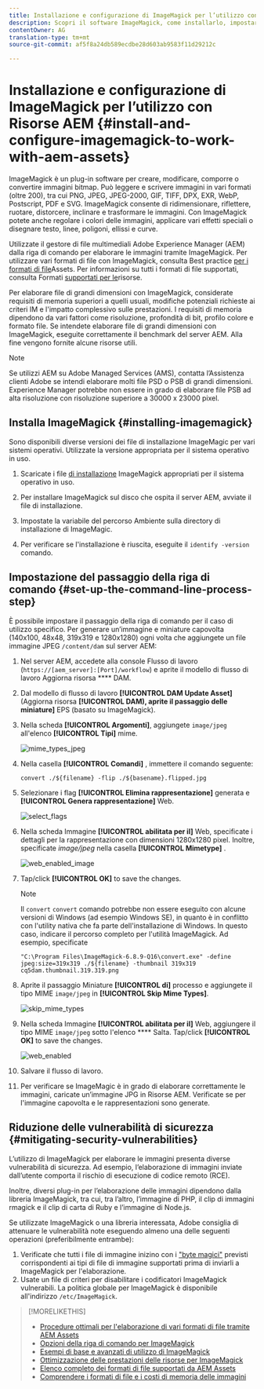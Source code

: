 ```yaml
---
title: Installazione e configurazione di ImageMagick per l’utilizzo con Risorse AEM
description: Scopri il software ImageMagick, come installarlo, impostare il passaggio della riga di comando e utilizzarlo per modificare, comporre e generare miniature dalle immagini.
contentOwner: AG
translation-type: tm+mt
source-git-commit: af5f8a24db589ecdbe28d603ab9583f11d29212c

---
```



# Installazione e configurazione di ImageMagick per l’utilizzo con Risorse AEM {#install-and-configure-imagemagick-to-work-with-aem-assets}

ImageMagick è un plug-in software per creare, modificare, comporre o convertire immagini bitmap. Può leggere e scrivere immagini in vari formati (oltre 200), tra cui PNG, JPEG, JPEG-2000, GIF, TIFF, DPX, EXR, WebP, Postscript, PDF e SVG. ImageMagick consente di ridimensionare, riflettere, ruotare, distorcere, inclinare e trasformare le immagini. Con ImageMagick potete anche regolare i colori delle immagini, applicare vari effetti speciali o disegnare testo, linee, poligoni, ellissi e curve.

Utilizzate il gestore di file multimediali Adobe Experience Manager (AEM) dalla riga di comando per elaborare le immagini tramite ImageMagick. Per utilizzare vari formati di file con ImageMagick, consulta Best practice [per i formati di file](assets-file-format-best-practices.md)Assets. Per informazioni su tutti i formati di file supportati, consulta Formati [supportati per le](assets-formats.md)risorse.

Per elaborare file di grandi dimensioni con ImageMagick, considerate requisiti di memoria superiori a quelli usuali, modifiche potenziali richieste ai criteri IM e l&#39;impatto complessivo sulle prestazioni. I requisiti di memoria dipendono da vari fattori come risoluzione, profondità di bit, profilo colore e formato file. Se intendete elaborare file di grandi dimensioni con ImageMagick, eseguite correttamente il benchmark del server AEM. Alla fine vengono fornite alcune risorse utili.

>[!NOTE]
>
>Se utilizzi AEM su Adobe Managed Services (AMS), contatta l’Assistenza clienti Adobe se intendi elaborare molti file PSD o PSB di grandi dimensioni. Experience Manager potrebbe non essere in grado di elaborare file PSB ad alta risoluzione con risoluzione superiore a 30000 x 23000 pixel.

## Installa ImageMagick {#installing-imagemagick}

Sono disponibili diverse versioni dei file di installazione ImageMagic per vari sistemi operativi. Utilizzate la versione appropriata per il sistema operativo in uso.

1. Scaricate i file [di installazione](https://www.imagemagick.org/script/download.php) ImageMagick appropriati per il sistema operativo in uso.
1. Per installare ImageMagick sul disco che ospita il server AEM, avviate il file di installazione.

1. Impostate la variabile del percorso Ambiente sulla directory di installazione di ImageMagic.
1. Per verificare se l&#39;installazione è riuscita, eseguite il `identify -version` comando.

## Impostazione del passaggio della riga di comando {#set-up-the-command-line-process-step}

È possibile impostare il passaggio della riga di comando per il caso di utilizzo specifico. Per generare un’immagine e miniature capovolta (140x100, 48x48, 319x319 e 1280x1280) ogni volta che aggiungete un file immagine JPEG `/content/dam` sul server AEM:

1. Nel server AEM, accedete alla console Flusso di lavoro (`https://[aem_server]:[Port]/workflow`) e aprite il modello di flusso di lavoro Aggiorna risorsa **** DAM.
1. Dal modello di flusso di lavoro **[!UICONTROL DAM Update Asset]** (Aggiorna risorsa **[!UICONTROL DAM), aprite il passaggio delle miniature]** EPS (basato su ImageMagick).
1. Nella scheda **[!UICONTROL Argomenti]**, aggiungete `image/jpeg` all&#39;elenco **[!UICONTROL Tipi]** mime.

   ![mime_types_jpeg](assets/mime_types_jpeg.png)

1. Nella casella **[!UICONTROL Comandi]** , immettere il comando seguente:

   `convert ./${filename} -flip ./${basename}.flipped.jpg`

1. Selezionare i flag **[!UICONTROL Elimina rappresentazione]** generata e **[!UICONTROL Genera rappresentazione]** Web.

   ![select_flags](assets/select_flags.png)

1. Nella scheda Immagine **[!UICONTROL abilitata per il]** Web, specificate i dettagli per la rappresentazione con dimensioni 1280x1280 pixel. Inoltre, specificate *image/jpeg* nella casella **[!UICONTROL Mimetype]** .

   ![web_enabled_image](assets/web_enabled_image.png)

1. Tap/click **[!UICONTROL OK]** to save the changes.

   >[!NOTE]
   >
   >Il `convert` `convert` comando potrebbe non essere eseguito con alcune versioni di Windows (ad esempio Windows SE), in quanto è in conflitto con l&#39;utility nativa che fa parte dell&#39;installazione di Windows. In questo caso, indicare il percorso completo per l&#39;utilità ImageMagick. Ad esempio, specificate
   >
   >`"C:\Program Files\ImageMagick-6.8.9-Q16\convert.exe" -define jpeg:size=319x319 ./${filename} -thumbnail 319x319 cq5dam.thumbnail.319.319.png`

1. Aprite il passaggio Miniature **[!UICONTROL di]** processo e aggiungete il tipo MIME `image/jpeg` in **[!UICONTROL Skip Mime Types]**.

   ![skip_mime_types](assets/skip_mime_types.png)

1. Nella scheda Immagine **[!UICONTROL abilitata per il]** Web, aggiungere il tipo MIME `image/jpeg` sotto l&#39;elenco **** Salta. Tap/click **[!UICONTROL OK]** to save the changes.

   ![web_enabled](assets/web_enabled.png)

1. Salvare il flusso di lavoro.
1. Per verificare se ImageMagic è in grado di elaborare correttamente le immagini, caricate un’immagine JPG in Risorse AEM. Verificate se per l&#39;immagine capovolta e le rappresentazioni sono generate.

## Riduzione delle vulnerabilità di sicurezza {#mitigating-security-vulnerabilities}

L’utilizzo di ImageMagick per elaborare le immagini presenta diverse vulnerabilità di sicurezza. Ad esempio, l’elaborazione di immagini inviate dall’utente comporta il rischio di esecuzione di codice remoto (RCE).

Inoltre, diversi plug-in per l’elaborazione delle immagini dipendono dalla libreria ImageMagick, tra cui, tra l’altro, l’immagine di PHP, il clip di immagini rmagick e il clip di carta di Ruby e l’immagine di Node.js.

Se utilizzate ImageMagick o una libreria interessata, Adobe consiglia di attenuare le vulnerabilità note eseguendo almeno una delle seguenti operazioni (preferibilmente entrambe):

1. Verificate che tutti i file di immagine inizino con i [&quot;byte magici&quot;](https://en.wikipedia.org/wiki/List_of_file_signatures) previsti corrispondenti ai tipi di file di immagine supportati prima di inviarli a ImageMagick per l&#39;elaborazione.
1. Usate un file di criteri per disabilitare i codificatori ImageMagick vulnerabili. La politica globale per ImageMagick è disponibile all&#39;indirizzo `/etc/ImageMagick`.

>[!MORELIKETHIS]
>
>* [Procedure ottimali per l&#39;elaborazione di vari formati di file tramite AEM Assets](assets-file-format-best-practices.md)
>* [Opzioni della riga di comando per ImageMagick](https://www.imagemagick.org/script/command-line-options.php)
>* [Esempi di base e avanzati di utilizzo di ImageMagick](https://www.imagemagick.org/Usage/)
>* [Ottimizzazione delle prestazioni delle risorse per ImageMagick](performance-tuning-guidelines.md)
>* [Elenco completo dei formati di file supportati da AEM Assets](assets-formats.md)
>* [Comprendere i formati di file e i costi di memoria delle immagini](https://www.scantips.com/basics1d.html)

